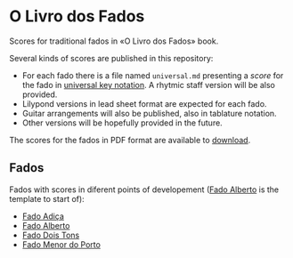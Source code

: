 O Livro dos Fados
=================

Scores for traditional fados in «O Livro dos Fados» book.

Several kinds of scores are published in this repository:

 * For each fado there is a file named `universal.md` presenting a _score_ for
   the fado in [universal key notation](Notation.md). A rhytmic staff version
   will be also provided.
 * Lilypond versions in lead sheet format are expected for each fado.
 * Guitar arrangements will also be published, also in tablature notation.
 * Other versions will be hopefully provided in the future.

The scores for the fados in PDF format are available to
[download](https://sites.google.com/site/olivrodosfados/scores).

Fados
-----

Fados with scores in diferent points of developement
([Fado Alberto](Fados/Fado%20Alberto) is the template to start of):

* [Fado Adiça](Fados/Fado%20Adiça)
* [Fado Alberto](Fados/Fado%20Alberto)
* [Fado Dois Tons](Fados/Fado%20Dois%20Tons)
* [Fado Menor do Porto](Fados/Fado%20Menor%20do%20Porto)

